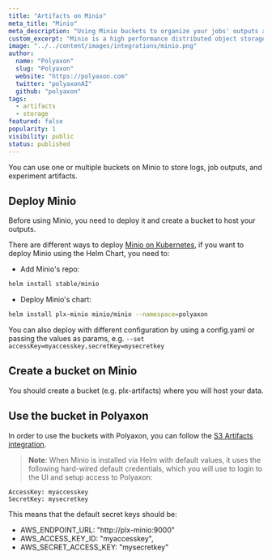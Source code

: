 ```yaml
---
title: "Artifacts on Minio"
meta_title: "Minio"
meta_description: "Using Minio buckets to organize your jobs' outputs and experiments' artifacts. Polyaxon allows users to connect to one or multiple buckets on Minio to store job outputs and experiment artifacts."
custom_excerpt: "Minio is a high performance distributed object storage server, designed for large-scale private cloud infrastructure."
image: "../../content/images/integrations/minio.png"
author:
  name: "Polyaxon"
  slug: "Polyaxon"
  website: "https://polyaxon.com"
  twitter: "polyaxonAI"
  github: "polyaxon"
tags:
  - artifacts
  - storage
featured: false
popularity: 1
visibility: public
status: published
---
```


You can use one or multiple buckets on Minio to store logs, job outputs, and experiment artifacts.

## Deploy Minio

Before using Minio, you need to deploy it and create a bucket to host your outputs.

There are different ways to deploy [Minio on Kubernetes](https://docs.min.io/docs/deploy-minio-on-kubernetes), 
if you want to deploy Minio using the Helm Chart, you need to:

 * Add Minio's repo:
 
```bash
helm install stable/minio
```

 * Deploy Minio's chart:

```bash
helm install plx-minio minio/minio --namespace=polyaxon
```

You can also deploy with different configuration by using a config.yaml or passing the values as params, e.g. `--set accessKey=myaccesskey,secretKey=mysecretkey`

## Create a bucket on Minio

You should create a bucket (e.g. plx-artifacts) where you will host your data.

## Use the bucket in Polyaxon

In order to use the buckets with Polyaxon, you can follow the [S3 Artifacts integration](/integrations/artifacts-on-s3/).


> **Note**: When Minio is installed via Helm with default values, it uses the following hard-wired default credentials, which you will use to login to the UI and setup access to Polyaxon:

```
AccessKey: myaccesskey
SecretKey: mysecretkey
```

This means that the default secret keys should be:

 * AWS_ENDPOINT_URL: "http://plx-minio:9000"
 * AWS_ACCESS_KEY_ID: "myaccesskey",
 * AWS_SECRET_ACCESS_KEY: "mysecretkey"
